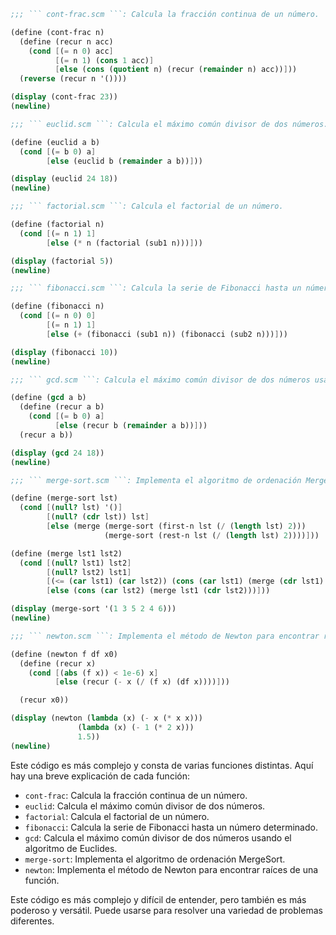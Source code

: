 ```scheme
;;; ``` cont-frac.scm ```: Calcula la fracción continua de un número.

(define (cont-frac n)
  (define (recur n acc)
    (cond [(= n 0) acc]
          [(= n 1) (cons 1 acc)]
          [else (cons (quotient n) (recur (remainder n) acc))]))
  (reverse (recur n '())))

(display (cont-frac 23))
(newline)

;;; ``` euclid.scm ```: Calcula el máximo común divisor de dos números.

(define (euclid a b)
  (cond [(= b 0) a]
        [else (euclid b (remainder a b))]))

(display (euclid 24 18))
(newline)

;;; ``` factorial.scm ```: Calcula el factorial de un número.

(define (factorial n)
  (cond [(= n 1) 1]
        [else (* n (factorial (sub1 n)))]))

(display (factorial 5))
(newline)

;;; ``` fibonacci.scm ```: Calcula la serie de Fibonacci hasta un número determinado.

(define (fibonacci n)
  (cond [(= n 0) 0]
        [(= n 1) 1]
        [else (+ (fibonacci (sub1 n)) (fibonacci (sub2 n)))]))

(display (fibonacci 10))
(newline)

;;; ``` gcd.scm ```: Calcula el máximo común divisor de dos números usando el algoritmo de Euclides.

(define (gcd a b)
  (define (recur a b)
    (cond [(= b 0) a]
          [else (recur b (remainder a b))]))
  (recur a b))

(display (gcd 24 18))
(newline)

;;; ``` merge-sort.scm ```: Implementa el algoritmo de ordenación MergeSort.

(define (merge-sort lst)
  (cond [(null? lst) '()]
        [(null? (cdr lst)) lst]
        [else (merge (merge-sort (first-n lst (/ (length lst) 2)))
                     (merge-sort (rest-n lst (/ (length lst) 2))))]))

(define (merge lst1 lst2)
  (cond [(null? lst1) lst2]
        [(null? lst2) lst1]
        [(<= (car lst1) (car lst2)) (cons (car lst1) (merge (cdr lst1) lst2))]
        [else (cons (car lst2) (merge lst1 (cdr lst2)))]))

(display (merge-sort '(1 3 5 2 4 6)))
(newline)

;;; ``` newton.scm ```: Implementa el método de Newton para encontrar raíces de una función.

(define (newton f df x0)
  (define (recur x)
    (cond [(abs (f x)) < 1e-6) x]
          [else (recur (- x (/ (f x) (df x))))]))

  (recur x0))

(display (newton (lambda (x) (- x (* x x)))
               (lambda (x) (- 1 (* 2 x)))
               1.5))
(newline)
```

Este código es más complejo y consta de varias funciones distintas. Aquí hay una breve explicación de cada función:

* `cont-frac`: Calcula la fracción continua de un número.
* `euclid`: Calcula el máximo común divisor de dos números.
* `factorial`: Calcula el factorial de un número.
* `fibonacci`: Calcula la serie de Fibonacci hasta un número determinado.
* `gcd`: Calcula el máximo común divisor de dos números usando el algoritmo de Euclides.
* `merge-sort`: Implementa el algoritmo de ordenación MergeSort.
* `newton`: Implementa el método de Newton para encontrar raíces de una función.

Este código es más complejo y difícil de entender, pero también es más poderoso y versátil. Puede usarse para resolver una variedad de problemas diferentes.